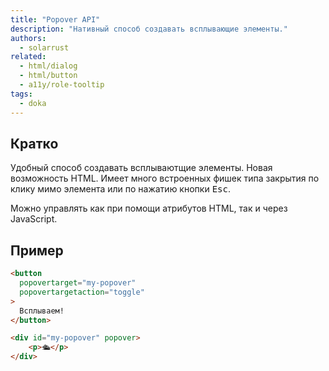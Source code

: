 ```yaml
---
title: "Popover API"
description: "Нативный способ создавать всплывающие элементы."
authors:
  - solarrust
related:
  - html/dialog
  - html/button
  - a11y/role-tooltip
tags:
  - doka
---
```


## Кратко

Удобный способ создавать всплываютщие элементы. Новая возможность HTML. Имеет много встроенных фишек типа закрытия по клику мимо элемента или по нажатию кнопки <kbd>Esc</kbd>.

Можно управлять как при помощи атрибутов HTML, так и через JavaScript.

## Пример

```html
<button
  popovertarget="my-popover"
  popovertargetaction="toggle"
>
  Всплываем!
</button>

<div id="my-popover" popover>
    <p>🛳️</p>
</div>
```
